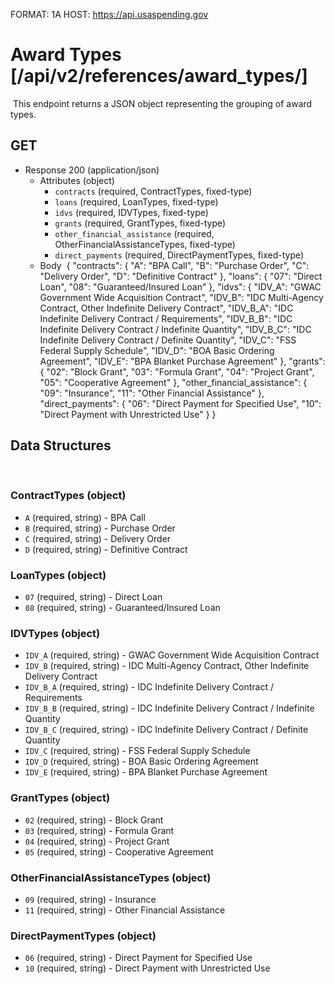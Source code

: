FORMAT: 1A
HOST: https://api.usaspending.gov
​
# Award Types [/api/v2/references/award_types/]
​
This endpoint returns a JSON object representing the grouping of award types.
​
## GET    
+ Response 200 (application/json)
    + Attributes (object)
        + `contracts` (required, ContractTypes, fixed-type)
        + `loans` (required, LoanTypes, fixed-type)
        + `idvs` (required, IDVTypes, fixed-type)
        + `grants` (required, GrantTypes, fixed-type)
        + `other_financial_assistance` (required, OtherFinancialAssistanceTypes, fixed-type)
        + `direct_payments` (required, DirectPaymentTypes, fixed-type)
    + Body
​
            {
                "contracts": {
                    "A": "BPA Call",
                    "B": "Purchase Order",
                    "C": "Delivery Order",
                    "D": "Definitive Contract"
                },
                "loans": {
                    "07": "Direct Loan",
                    "08": "Guaranteed/Insured Loan"
                },
                "idvs": {
                    "IDV_A": "GWAC Government Wide Acquisition Contract",
                    "IDV_B": "IDC Multi-Agency Contract, Other Indefinite Delivery Contract",
                    "IDV_B_A": "IDC Indefinite Delivery Contract / Requirements",
                    "IDV_B_B": "IDC Indefinite Delivery Contract / Indefinite Quantity",
                    "IDV_B_C": "IDC Indefinite Delivery Contract / Definite Quantity",
                    "IDV_C": "FSS Federal Supply Schedule",
                    "IDV_D": "BOA Basic Ordering Agreement",
                    "IDV_E": "BPA Blanket Purchase Agreement"
                },
                "grants": {
                    "02": "Block Grant",
                    "03": "Formula Grant",
                    "04": "Project Grant",
                    "05": "Cooperative Agreement"
                },
                "other_financial_assistance": {
                    "09": "Insurance",
                    "11": "Other Financial Assistance"
                },
                "direct_payments": {
                    "06": "Direct Payment for Specified Use",
                    "10": "Direct Payment with Unrestricted Use"
                }
            }
​
## Data Structures
​
### ContractTypes (object)
+ `A` (required, string) - BPA Call
+ `B` (required, string) - Purchase Order
+ `C` (required, string) - Delivery Order
+ `D` (required, string) - Definitive Contract
​
### LoanTypes (object)
+ `07` (required, string) - Direct Loan
+ `08` (required, string) - Guaranteed/Insured Loan
​
### IDVTypes (object)
+ `IDV_A` (required, string) - GWAC Government Wide Acquisition Contract
+ `IDV_B` (required, string) - IDC Multi-Agency Contract, Other Indefinite Delivery Contract
+ `IDV_B_A` (required, string) - IDC Indefinite Delivery Contract / Requirements
+ `IDV_B_B` (required, string) - IDC Indefinite Delivery Contract / Indefinite Quantity
+ `IDV_B_C` (required, string) - IDC Indefinite Delivery Contract / Definite Quantity
+ `IDV_C` (required, string) - FSS Federal Supply Schedule
+ `IDV_D` (required, string) - BOA Basic Ordering Agreement
+ `IDV_E` (required, string) - BPA Blanket Purchase Agreement
​
### GrantTypes (object)
+ `02` (required, string) - Block Grant
+ `03` (required, string) - Formula Grant
+ `04` (required, string) - Project Grant
+ `05` (required, string) - Cooperative Agreement
​
### OtherFinancialAssistanceTypes (object)
+ `09` (required, string) - Insurance
+ `11` (required, string) - Other Financial Assistance
​
### DirectPaymentTypes (object)
+ `06` (required, string) - Direct Payment for Specified Use
+ `10` (required, string) - Direct Payment with Unrestricted Use